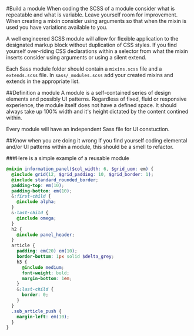 #Build a module
When coding the SCSS of a module consider what is repeatable and what is variable. Leave yourself room for improvement. When creating a mixin consider using arguments so that when the mixin is used you have variations available to you.

A well engineered SCSS module will allow for flexible application to the designated markup block without duplication of CSS styles. If you find yourself over-riding CSS declarations within a selector from what the mixin inserts consider using arguments or using a silent extend. 

Each Sass module folder should contain a `mixins.scss` file and a `extends.scss` file. In `sass/_modules.scss` add your created mixins and extends in the appropriate list.

##Definition a module
A module is a self-contained series of design elements and possibly UI patterns. Regardless of fixed, fluid or responsive experience, the module itself does not have a defined space. It should always take up 100% width and it's height dictated by the content contined within. 

Every module will have an independent Sass file for UI constuction. 

##Know when you are doing it wrong
If you find yourself coding elemental and/or UI patterns within a module, this should be a smell to refactor. 

###Here is a simple example of a reusable module
```scss
@mixin information_panel($col_width: 6, $grid_uom: em) {
  @include grid(12, $grid_padding: 10, $grid_border: 1);
  @include standard_rounded_border;
  padding-top: em(10);
  padding-bottom: em(10);
  &:first-child {
    @include alpha;
  }
  &:last-child {
    @include omega;
  }
  h2 {
    @include panel_header;    
  }
  article {
    padding: em(20) em(10);
    border-bottom: 1px solid $delta_grey; 
    h3 {
      @include medium;
      font-weight: bold;
      margin-bottom: 1em;
    }
    &:last-child {
      border: 0;
    }
  }
  .sub_article_push {
    margin-left: em(10);
  }
}